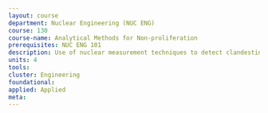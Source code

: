 ```yaml
---
layout: course 
department: Nuclear Engineering (NUC ENG)
course: 130
course-name: Analytical Methods for Non-proliferation
prerequisites: NUC ENG 101
description: Use of nuclear measurement techniques to detect clandestine movement and/or possession of nuclear materials by third parties. Nuclear detection, forensics, signatures, and active and passive interrogation methodologies will be explored. Techniques currently deployed for arms control and treaty verification will be discussed. Emphasis will be placed on common elements of detection technology from the viewpoint of resolution of threat signatures from false positives due to naturally occurring radioactive material. Laboratory will involve experiments conducted in the Nucleonics Laboratory featuring passive and active neutron signals, gamma ray detection, fission neutron multiplicity, and U and Pu isotopic identification and age determination. Students should be familiar with alpha, beta, gamma, and neutron radiation and basic concepts of nuclear fission.
units: 4
tools: 
cluster: Engineering
foundational: 
applied: Applied
meta: 
---
```

